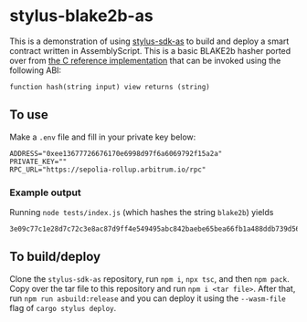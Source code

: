 # stylus-blake2b-as

This is a demonstration of using [stylus-sdk-as](https://github.com/romdotdog/stylus-sdk-as) to build and deploy a smart contract written in AssemblyScript. This is a basic BLAKE2b hasher ported over from [the C reference implementation](https://github.com/BLAKE2/BLAKE2/blob/master/ref/blake2b-ref.c) that can be invoked using the following ABI:

```
function hash(string input) view returns (string)
```

## To use

Make a `.env` file and fill in your private key below:

```
ADDRESS="0xee13677726676170e6998d97f6a6069792f15a2a"
PRIVATE_KEY=""
RPC_URL="https://sepolia-rollup.arbitrum.io/rpc"
```

### Example output

Running `node tests/index.js` (which hashes the string `blake2b`) yields

```
3e09c77c1e28d7c72c3e8ac87d9ff4e549495abc842baebe65bea66fb1a488ddb739d563ab0122a0704e9d29361d849592f65c55ebcf5017bf0bf1956583d6e0
```

## To build/deploy

Clone the `stylus-sdk-as` repository, run `npm i`, `npx tsc`, and then `npm pack`. Copy over the tar file to this repository and run `npm i <tar file>`. After that, run `npm run asbuild:release` and you can deploy it using the `--wasm-file` flag of `cargo stylus deploy`.